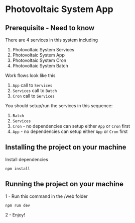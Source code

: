 # Photovoltaic System App

## Prerequisite - Need to know
There are 4 services in this system including
1. Photovoltaic System Services
2. Photovoltaic System App
3. Photovoltaic System Cron
4. Photovoltaic System Batch

Work flows look like this
1. `App` call to `Services` 
2. `Services` call to `Batch`
3. `Cron` call to `Services`

You should setup/run the services in this sequence:
1. `Batch`
2. `Services`
3. `Cron` - no dependencies can setup either `App` or `Cron` first
3. `App` - no dependencies can setup either `App` or `Cron` first

## Installing the project on your machine

Install dependencies

~~~
npm install
~~~

## Running the project on your machine

1 - Run this command in the /web folder

~~~
npm run dev
~~~

2 - Enjoy!
